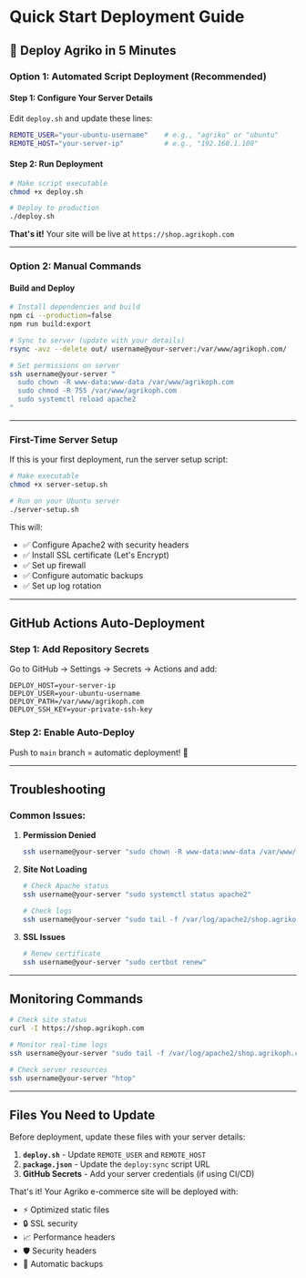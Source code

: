 # Quick Start Deployment Guide

## 🚀 Deploy Agriko in 5 Minutes

### Option 1: Automated Script Deployment (Recommended)

#### Step 1: Configure Your Server Details
Edit `deploy.sh` and update these lines:
```bash
REMOTE_USER="your-ubuntu-username"    # e.g., "agriko" or "ubuntu"
REMOTE_HOST="your-server-ip"          # e.g., "192.168.1.100"
```

#### Step 2: Run Deployment
```bash
# Make script executable
chmod +x deploy.sh

# Deploy to production
./deploy.sh
```

**That's it!** Your site will be live at `https://shop.agrikoph.com`

---

### Option 2: Manual Commands

#### Build and Deploy
```bash
# Install dependencies and build
npm ci --production=false
npm run build:export

# Sync to server (update with your details)
rsync -avz --delete out/ username@your-server:/var/www/agrikoph.com/

# Set permissions on server
ssh username@your-server "
  sudo chown -R www-data:www-data /var/www/agrikoph.com
  sudo chmod -R 755 /var/www/agrikoph.com
  sudo systemctl reload apache2
"
```

---

### First-Time Server Setup

If this is your first deployment, run the server setup script:

```bash
# Make executable
chmod +x server-setup.sh

# Run on your Ubuntu server
./server-setup.sh
```

This will:
- ✅ Configure Apache2 with security headers
- ✅ Install SSL certificate (Let's Encrypt)
- ✅ Set up firewall
- ✅ Configure automatic backups
- ✅ Set up log rotation

---

## GitHub Actions Auto-Deployment

### Step 1: Add Repository Secrets

Go to GitHub → Settings → Secrets → Actions and add:

```
DEPLOY_HOST=your-server-ip
DEPLOY_USER=your-ubuntu-username
DEPLOY_PATH=/var/www/agrikoph.com
DEPLOY_SSH_KEY=your-private-ssh-key
```

### Step 2: Enable Auto-Deploy

Push to `main` branch = automatic deployment! 🎉

---

## Troubleshooting

### Common Issues:

1. **Permission Denied**
   ```bash
   ssh username@your-server "sudo chown -R www-data:www-data /var/www/agrikoph.com"
   ```

2. **Site Not Loading**
   ```bash
   # Check Apache status
   ssh username@your-server "sudo systemctl status apache2"
   
   # Check logs
   ssh username@your-server "sudo tail -f /var/log/apache2/shop.agrikoph.com_error.log"
   ```

3. **SSL Issues**
   ```bash
   # Renew certificate
   ssh username@your-server "sudo certbot renew"
   ```

---

## Monitoring Commands

```bash
# Check site status
curl -I https://shop.agrikoph.com

# Monitor real-time logs
ssh username@your-server "sudo tail -f /var/log/apache2/shop.agrikoph.com_access.log"

# Check server resources
ssh username@your-server "htop"
```

---

## Files You Need to Update

Before deployment, update these files with your server details:

1. **`deploy.sh`** - Update `REMOTE_USER` and `REMOTE_HOST`
2. **`package.json`** - Update the `deploy:sync` script URL
3. **GitHub Secrets** - Add your server credentials (if using CI/CD)

That's it! Your Agriko e-commerce site will be deployed with:
- ⚡ Optimized static files
- 🔒 SSL security
- 📈 Performance headers
- 🛡️ Security headers
- 💾 Automatic backups
